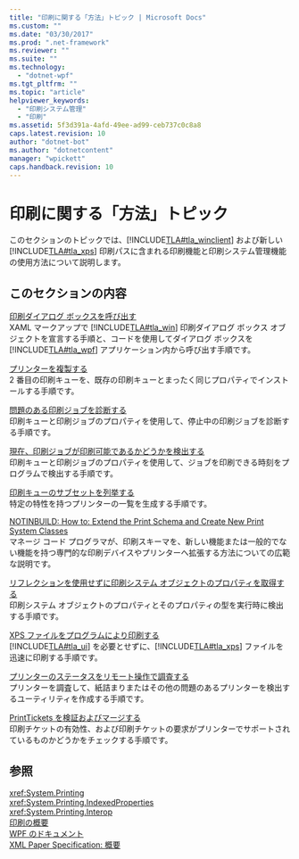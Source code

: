```yaml
---
title: "印刷に関する「方法」トピック | Microsoft Docs"
ms.custom: ""
ms.date: "03/30/2017"
ms.prod: ".net-framework"
ms.reviewer: ""
ms.suite: ""
ms.technology: 
  - "dotnet-wpf"
ms.tgt_pltfrm: ""
ms.topic: "article"
helpviewer_keywords: 
  - "印刷システム管理"
  - "印刷"
ms.assetid: 5f3d391a-4afd-49ee-ad99-ceb737c0c8a8
caps.latest.revision: 10
author: "dotnet-bot"
ms.author: "dotnetcontent"
manager: "wpickett"
caps.handback.revision: 10
---
```

# 印刷に関する「方法」トピック
このセクションのトピックでは、[!INCLUDE[TLA#tla_winclient](../../../../includes/tlasharptla-winclient-md.md)] および新しい [!INCLUDE[TLA#tla_xps](../../../../includes/tlasharptla-xps-md.md)] 印刷パスに含まれる印刷機能と印刷システム管理機能の使用方法について説明します。  
  
## このセクションの内容  
 [印刷ダイアログ ボックスを呼び出す](../../../../docs/framework/wpf/advanced/how-to-invoke-a-print-dialog.md)  
 XAML マークアップで [!INCLUDE[TLA#tla_win](../../../../includes/tlasharptla-win-md.md)] 印刷ダイアログ ボックス オブジェクトを宣言する手順と、コードを使用してダイアログ ボックスを [!INCLUDE[TLA#tla_wpf](../../../../includes/tlasharptla-wpf-md.md)] アプリケーション内から呼び出す手順です。  
  
 [プリンターを複製する](../../../../docs/framework/wpf/advanced/how-to-clone-a-printer.md)  
 2 番目の印刷キューを、既存の印刷キューとまったく同じプロパティでインストールする手順です。  
  
 [問題のある印刷ジョブを診断する](../../../../docs/framework/wpf/advanced/how-to-diagnose-problematic-print-job.md)  
 印刷キューと印刷ジョブのプロパティを使用して、停止中の印刷ジョブを診断する手順です。  
  
 [現在、印刷ジョブが印刷可能であるかどうかを検出する](../../../../docs/framework/wpf/advanced/how-to-discover-whether-a-print-job-can-be-printed-at-this-time-of-day.md)  
 印刷キューと印刷ジョブのプロパティを使用して、ジョブを印刷できる時刻をプログラムで検出する手順です。  
  
 [印刷キューのサブセットを列挙する](../../../../docs/framework/wpf/advanced/how-to-enumerate-a-subset-of-print-queues.md)  
 特定の特性を持つプリンターの一覧を生成する手順です。  
  
 [NOTINBUILD: How to: Extend the Print Schema and Create New Print System Classes](http://msdn.microsoft.com/ja-jp/a3600218-1ea5-478a-9853-6560464f2885)  
 マネージ コード プログラマが、印刷スキーマを、新しい機能または一般的でない機能を持つ専門的な印刷デバイスやプリンターへ拡張する方法についての広範な説明です。  
  
 [リフレクションを使用せずに印刷システム オブジェクトのプロパティを取得する](../../../../docs/framework/wpf/advanced/how-to-get-print-system-object-properties-without-reflection.md)  
 印刷システム オブジェクトのプロパティとそのプロパティの型を実行時に検出する手順です。  
  
 [XPS ファイルをプログラムにより印刷する](../../../../docs/framework/wpf/advanced/how-to-programmatically-print-xps-files.md)  
 [!INCLUDE[TLA#tla_ui](../../../../includes/tlasharptla-ui-md.md)] を必要とせずに、[!INCLUDE[TLA#tla_xps](../../../../includes/tlasharptla-xps-md.md)] ファイルを迅速に印刷する手順です。  
  
 [プリンターのステータスをリモート操作で調査する](../../../../docs/framework/wpf/advanced/how-to-remotely-survey-the-status-of-printers.md)  
 プリンターを調査して、紙詰まりまたはその他の問題のあるプリンターを検出するユーティリティを作成する手順です。  
  
 [PrintTickets を検証およびマージする](../../../../docs/framework/wpf/advanced/how-to-validate-and-merge-printtickets.md)  
 印刷チケットの有効性、および印刷チケットの要求がプリンターでサポートされているものかどうかをチェックする手順です。  
  
## 参照  
 <xref:System.Printing>   
 <xref:System.Printing.IndexedProperties>   
 <xref:System.Printing.Interop>   
 [印刷の概要](../../../../docs/framework/wpf/advanced/printing-overview.md)   
 [WPF のドキュメント](../../../../docs/framework/wpf/advanced/documents-in-wpf.md)   
 [XML Paper Specification: 概要](http://www.microsoft.com/japan/whdc/xps/default.mspx)